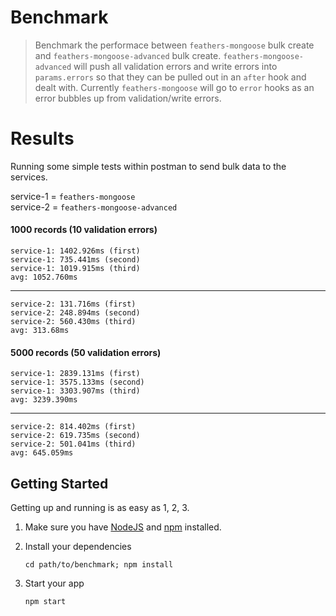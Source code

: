 # Benchmark

> Benchmark the performace between `feathers-mongoose` bulk create and `feathers-mongoose-advanced` bulk create. `feathers-mongoose-advanced` will push all validation errors and write errors into `params.errors` so that they can be pulled out in an `after` hook and dealt with. Currently `feathers-mongoose` will go to `error` hooks as an error bubbles up from validation/write errors.

# Results
Running some simple tests within postman to send bulk data to the services.

service-1 = `feathers-mongoose`\
service-2 = `feathers-mongoose-advanced`

#### 1000 records (10 validation errors)
```
service-1: 1402.926ms (first)
service-1: 735.441ms (second)
service-1: 1019.915ms (third)
avg: 1052.760ms
```
---
```
service-2: 131.716ms (first)
service-2: 248.894ms (second)
service-2: 560.430ms (third)
avg: 313.68ms
```

#### 5000 records (50 validation errors)
```
service-1: 2839.131ms (first)
service-1: 3575.133ms (second)
service-1: 3303.907ms (third)
avg: 3239.390ms
```
-----
```
service-2: 814.402ms (first)
service-2: 619.735ms (second)
service-2: 501.041ms (third)
avg: 645.059ms
```
## Getting Started

Getting up and running is as easy as 1, 2, 3.

1. Make sure you have [NodeJS](https://nodejs.org/) and [npm](https://www.npmjs.com/) installed.
2. Install your dependencies

    ```
    cd path/to/benchmark; npm install
    ```

3. Start your app

    ```
    npm start
    ```
